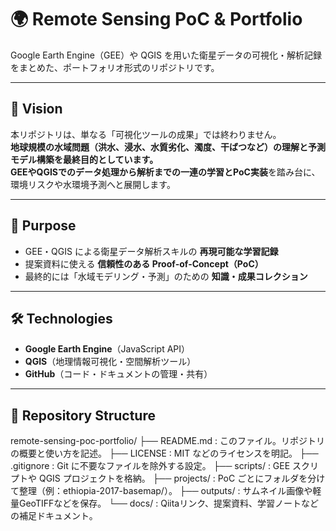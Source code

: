 # 🌍 Remote Sensing PoC & Portfolio

Google Earth Engine（GEE）や QGIS を用いた衛星データの可視化・解析記録をまとめた、ポートフォリオ形式のリポジトリです。

---

## 🚀 Vision

本リポジトリは、単なる「可視化ツールの成果」では終わりません。  
**地球規模の水域問題（洪水、浸水、水質劣化、濁度、干ばつなど）**の理解と予測モデル構築を最終目的としています。  
GEEやQGISでのデータ処理から解析までの**一連の学習とPoC実装**を踏み台に、環境リスクや水環境予測へと展開します。

---

## 🎯 Purpose

- GEE・QGIS による衛星データ解析スキルの **再現可能な学習記録**
- 提案資料に使える **信頼性のある Proof‑of‑Concept（PoC）**
- 最終的には「水域モデリング・予測」のための **知識・成果コレクション**

---

## 🛠 Technologies

- **Google Earth Engine**（JavaScript API）  
- **QGIS**（地理情報可視化・空間解析ツール）  
- **GitHub**（コード・ドキュメントの管理・共有）

---

## 📂 Repository Structure
remote-sensing-poc-portfolio/
├── README.md : このファイル。リポジトリの概要と使い方を記述。
├── LICENSE : MIT などのライセンスを明記。
├── .gitignore : Git に不要なファイルを除外する設定。
├── scripts/ : GEE スクリプトや QGIS プロジェクトを格納。
├── projects/ : PoC ごとにフォルダを分けて整理（例：ethiopia-2017-basemap/）。
├── outputs/ : サムネイル画像や軽量GeoTIFFなどを保存。
└── docs/ : Qiitaリンク、提案資料、学習ノートなどの補足ドキュメント。
